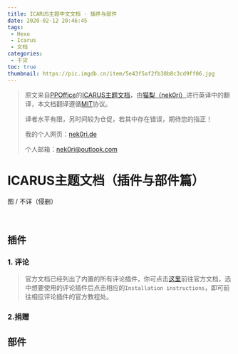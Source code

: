```yaml
---
title: ICARUS主题中文文档 · 插件与部件
date: 2020-02-12 20:46:45
tags:
 - Hexo
 - Icarus
 - 文档
categories:
 - 干货
toc: true
thumbnail: https://pic.imgdb.cn/item/5e43f5af2fb38b8c3cd9ff06.jpg
---
```


> 原文来自[PPOffice](https://github.com/ppoffice)的[ICARUS主题文档](https://blog.zhangruipeng.me/hexo-theme-icarus/categories/)，由[猫梨（nek0ri）](https://nek0ri.de)进行英译中的翻译，本文档翻译遵循[MIT](https://opensource.org/licenses/MIT)协议。
>
><!--more-->
>
> 译者水平有限，另时间较为仓促，若其中存在错误，期待您的指正！
>
> 我的个人网页：[nek0ri.de](https://nek0ri.de)
>
> 个人邮箱：[nek0ri@outlook.com](nek0ri@outlook.com)

# ICARUS主题文档（插件与部件篇）

图 / 不详（侵删）

</br>

## 插件

### 1. 评论

> 官方文档已经列出了内置的所有评论插件，你可点击[这里](https://blog.zhangruipeng.me/hexo-theme-icarus/categories/Plugins/Comment/)前往官方文档，选中想要使用的评论插件后点击相应的`Installation instructions`，即可前往相应评论插件的官方教程处。

### 2.捐赠



## 部件